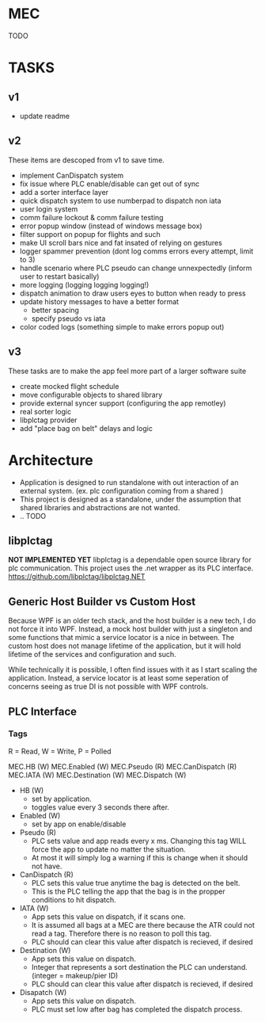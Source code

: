 ﻿# MEC
TODO

# TASKS
## v1
- update readme

## v2
These items are descoped from v1 to save time.
- implement CanDispatch system
- fix issue where PLC enable/disable can get out of sync
- add a sorter interface layer
- quick dispatch system to use numberpad to dispatch non iata
- user login system
- comm failure lockout & comm failure testing
- error popup window (instead of windows message box)
- filter support on popup for flights and such
- make UI scroll bars nice and fat insated of relying on gestures
- logger spammer prevention (dont log comms errors every attempt, limit to 3)
- handle scenario where PLC pseudo can change unnexpectedly (inform user to restart basically)
- more logging (logging logging logging!)
- dispatch animation to draw users eyes to button when ready to press
- update history messages to have a better format
	- better spacing
	- specify pseudo vs iata
- color coded logs (something simple to make errors popup out)

## v3
These tasks are to make the app feel more part of a larger software suite
- create mocked flight schedule
- move configurable objects to shared library
- provide external syncer support (configuring the app remotley)
- real sorter logic
- libplctag provider
- add "place bag on belt" delays and logic

# Architecture
- Application is designed to run standalone with out interaction of an external system. (ex. plc configuration coming from a shared )
- This project is designed as a standalone, under the assumption that shared libraries and abstractions are not wanted.
- .. TODO

## libplctag
**NOT IMPLEMENTED YET**
libplctag is a dependable open source library for plc communication. This project uses the .net wrapper as its PLC interface.
https://github.com/libplctag/libplctag.NET

## Generic Host Builder vs Custom Host
Because WPF is an older tech stack, and the host builder is a new tech, I do not force it into WPF. Instead, a mock host builder with just a singleton and some functions that mimic a service locator is a nice in between. The custom host does not manage lifetime of the application, but it will hold lifetime of the services and configuration and such.

While technically it is possible, I often find issues with it as I start scaling the application. Instead, a service locator is at least some seperation of concerns seeing as true DI is not possible with WPF controls.

## PLC Interface
### Tags
R = Read, W = Write, P = Polled

MEC.HB (W)
MEC.Enabled (W)
MEC.Pseudo (R)
MEC.CanDispatch (R)
MEC.IATA (W)
MEC.Destination (W)
MEC.Dispatch (W)

- HB (W)
	- set by application. 
	- toggles value every 3 seconds there after.
- Enabled (W)
	- set by app on enable/disable
- Pseudo (R)
	- PLC sets value and app reads every x ms. Changing this tag WILL force the app to update no matter the situation. 
	- At most it will simply log a warning if this is change when it should not have.
- CanDispatch (R)
	- PLC sets this value true anytime the bag is detected on the belt.
	- This is the PLC telling the app that the bag is in the propper conditions to hit dispatch.
- IATA (W)
	- App sets this value on dispatch, if it scans one. 
	- It is assumed all bags at a MEC are there because the ATR could not read a tag. Therefore there is no reason to poll this tag.
	- PLC should can clear this value after dispatch is recieved, if desired
- Destination (W)
	- App sets this value on dispatch.
	- Integer that represents a sort destination the PLC can understand. (integer = makeup/pier ID)
	- PLC should can clear this value after dispatch is recieved, if desired
- Disapatch (W)
	- App sets this value on dispatch.
	- PLC must set low after bag has completed the dispatch process.